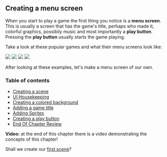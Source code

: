 ## Creating a menu screen
When you start to play a game the first thing you notice is a __menu screen__. This is usually a screen that has the game's title, perhaps who made it, colorful graphics, possibily music and most importantly a __play button__. Pressing the __play button__ usually starts the game playing.

Take a look at these popular games and what their menu screens look like:

  ![](img/splash_1.jpg)  ![](img/splash_3.png)
  ![](img/splash_2.png)  ![](img/splash_4.jpg)

After looking at these examples, let's make a menu screen of our own.

### Table of contents
- [Creating a scene](menu_scene.md)
- [UI Housekeeping](housekeeping.md)
- [Creating a colored background](background.md)
- [Adding a game title](game_title.md)
- [Adding Sprites](sprites.md)
- [Creating a play button](play_button.md)
- [End Of Chapter Review](end.md)

__Video:__ at the end of this chapter there is a video demonstrating the concepts of this chapter!

Shall we create our [first scene](menu_scene.md)?
